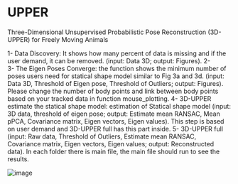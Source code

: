 # UPPER
Three-Dimensional Unsupervised Probabilistic Pose Reconstruction (3D-UPPER) for Freely Moving Animals

1-	Data Discovery: It shows how many percent of data is missing and if the user demand, it can be removed. (input: Data 3D; output: Figures). 
2-	
3-	The Eigen Poses Converge: the function shows the minimum number of poses users need for statical shape model similar to Fig 3a and 3d.  (input: Data 3D, Threshold of Eigen pose, Threshold of Outliers; output: Figures). 
Please change the number of body points and link between body points based on your tracked data in function mouse_plotting. 
4-	3D-UPPER estimate the statical shape model: estimation of Statical shape model (input: 3D data, threshold of eigen pose; output: Estimate mean RANSAC, Mean pPCA, Covariance matrix, Eigen vectors, Eigen values). This step is based on user demand and 3D-UPPER full has this part inside.
5-	3D-UPPER full (input: Raw data, Threshold of Outliers, Estimate mean RANSAC, Covariance matrix, Eigen vectors, Eigen values; output: Reconstructed data).
In each folder there is main file, the main file should run to see the results. 


![image](https://user-images.githubusercontent.com/34584198/192502468-18007f2e-f19f-4c03-96b1-4eb2936f5889.png)
